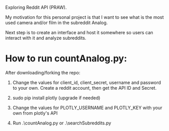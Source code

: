 Exploring Reddit API (PRAW).

My motivation for this personal project is that I want to see what is the most used camera and/or film in the subreddit Analog.

Next step is to create an interface and host it somewhere so users can interact with it and analyze subreddits.

How to run countAnalog.py:
==================
After downloading/forking the repo:
1. Change the values for client_id, client_secret, username and password to your own. Create a reddit account, then get the API ID and Secret.

2. sudo pip install plotly (upgrade if needed)

3. Change the values for PLOTLY_USERNAME and PLOTLY_KEY with your own from plotly's API

4. Run .\countAnalog.py or .\searchSubreddits.py
